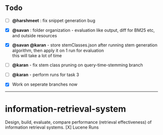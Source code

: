 # `Todo`

- [ ] __@harshmeet__ : fix snippet generation bug
- [x] __@savan__ : folder organization - evaluation like output, diff for BM25 etc, and outside resources 
- [x] __@savan @karan__ - store stemClasses.json after running stem generation algorithm, then apply it on 1 run for evaluation
</br> this will take a lot of time
- [ ] __@karan__ - fix stem class pruning on query-time-stemming branch
- [ ] __@karan__ - perform runs for task 3
- [x] Work on seperate branches now


-----

# information-retrieval-system
Design, build, evaluate, compare performance (retrieval effectiveness) of information retrieval systems.
[X] Lucene Runs
